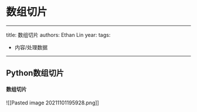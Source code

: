 # 数组切片


---
title: 数组切片
authors: Ethan Lin
year:
tags:
  - 内容/处理数据 
---



## Python数组切片


#### 数组切片

![[Pasted image 20211101195928.png]]

